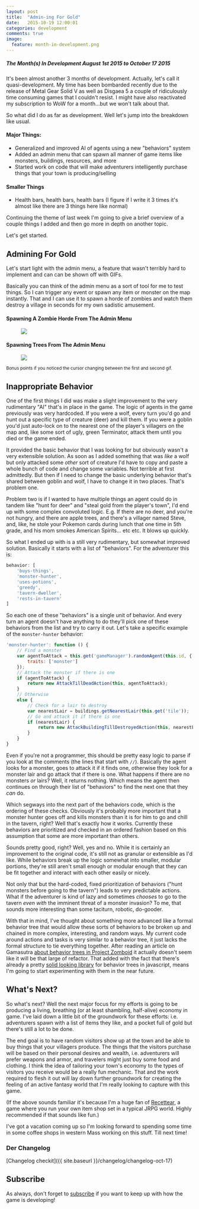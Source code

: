 ```yaml
---
layout: post
title:  "Admin-ing For Gold"
date:   2015-10-19 12:00:01
categories: development
comments: true
image:
  feature: month-in-development.png
---
```


##### The Month(s) In Development August 1st 2015 to October 17 2015

It's been almost another 3 months of development. Actually, let's call it quasi-development. My time has been bombarded recently due to the release of Metal Gear Solid V as well as Disgaea 5 a couple of ridiculously time consuming games that I couldn't resist. I might have also reactivated my subscription to WoW for a month...but we won't talk about that.

So what did I do as far as development. Well let's jump into the breakdown like usual.

#### Major Things:

* Generalized and improved AI of agents using a new "behaviors" system
* Added an admin menu that can spawn all manner of game items like monsters, buildings, resources, and more
* Started work on code that will make adventurers intelligently purchase things that your town is producing/selling

#### Smaller Things

* Health bars, health bars, health bars (I figure if I write it 3 times it's almost like there are 3 things here like normal)

Continuing the theme of last week I'm going to give a brief overview of a couple things I added and then go more in depth on another topic.

Let's get started.

## Admining For Gold

Let's start light with the admin menu, a feature that wasn't terribly hard to implement and can can be shown off with GIFs.

Basically you can think of the admin menu as a sort of tool for me to test things. So I can trigger any event or spawn any item or monster on the map instantly. That and I can use it to spawn a horde of zombies and watch them destroy a village in seconds for my own sadistic amusement.

#### Spawning A Zombie Horde From The Admin Menu
<figure>
  <a href="http://i.imgur.com/ogYl51q.gif">
    <img src="http://i.imgur.com/ogYl51q.gif"/>
  </a>
</figure>

#### Spawning Trees From The Admin Menu
<figure>
  <a href="http://i.imgur.com/oLyPOPN.gif">
    <img src="http://i.imgur.com/oLyPOPN.gif"/>
  </a>
</figure>
<small>Bonus points if you noticed the cursor changing between the first and second gif.</small>

## Inappropriate Behavior

One of the first things I did was make a slight improvement to the very rudimentary "AI" that's in place in the game. The logic of agents in the game previously was very hardcoded. If you were a wolf, every turn you'd go and hunt out a specific type of creature (deer) and kill them. If you were a goblin you'd just auto-lock on to the nearest one of the player's villagers on the map and, like some sort of ugly, green Terminator, attack them until you died or the game ended.

It provided the basic behavior that I was looking for but obviously wasn't a very extensible solution. As soon as I added something that was *like* a wolf but only attacked some *other* sort of creature I'd have to copy and paste a whole bunch of code and change some variables. Not terrible at first admittedly. But then if I need to change the basic underlying behavior that's shared between goblin and wolf, I have to change it in two places. That's problem one.

Problem two is if I wanted to have multiple things an agent could do in tandem like "hunt for deer" and "steal gold from the player's town", I'd end up with some complex convoluted logic. E.g. If there are no deer, and you're not hungry, and there are apple trees, and there's a villager named Steve, and, like, he stole your Pokemon cards during lunch that one time in 5th grade, and his mom smokes American Spirits... etc etc. It blows up quickly.

So what I ended up with is a still very rudimentary, but somewhat improved solution. Basically it starts with a list of "behaviors". For the adventurer this is:

```js
behavior: [
	'buys-things',
	'monster-hunter',
	'uses-potions',
	'greedy',
	'tavern-dweller',
	'rests-in-tavern'
]
```

So each one of these "behaviors" is a single unit of behavior. And every turn an agent doesn't have anything to do they'll pick one of these behaviors from the list and try to carry it out. Let's take a specific example of the `monster-hunter` behavior:

```js
'monster-hunter': function () {
	// Find a monster
	var agentToAttack = this.get('gameManager').randomAgent(this.id, {
		traits: ['monster']
	});
	// Attack the monster if there is one
	if (agentToAttack) {
		return new AttackTillDeadAction(this, agentToAttack);
	}
	// Otherwise
	else {
		// Check for a lair to destroy
		var nearestLair = buildings.getNearestLair(this.get('tile'));
		// Go and attack it if there is one
		if (nearestLair) {
			return new AttackBuildingTillDestroyedAction(this, nearestLair);
		}
	}
}
```

Even if you're not a programmer, this should be pretty easy logic to parse if you look at the comments (the lines that start with `//`). Basically the agent looks for a monster, goes to attack it if it finds one, otherwise they look for a monster lair and go attack that if there is one. What happens if there are no monsters *or* lairs? Well, it returns nothing. Which means the agent then continues on through their list of "behaviors" to find the next one that they *can* do.

Which segways into the next part of the behaviors code, which is the ordering of these checks. Obviously it's probably more important that a monster hunter goes off and kills monsters than it is for him to go and chill in the tavern, right? Well that's exactly how it works. Currently these behaviors are prioritized and checked in an ordered fashion based on this assumption that some are more important than others.

Sounds pretty good, right? Well, yes and no. While it is certainly an improvement to the original code, it's still not as granular or extensible as I'd like. While behaviors break up the logic somewhat into smaller, modular portions, they're still aren't small enough or modular enough that they can be fit together and interact with each other easily or nicely.

Not only that but the hard-coded, fixed prioritization of behaviors ("hunt monsters before going to the tavern") leads to very predictable actions. What if the adventurer is kind of lazy and sometimes *chooses* to go to the tavern *even with* the imminent threat of a monster invasion? To me, that sounds more interesting than some taciturn, robotic, do-gooder.

With that in mind, I've thought about something more advanced like a formal behavior tree that would allow these sorts of behaviors to be broken up and chained in more complex, interesting, and random ways. My current code around actions and tasks is very similar to a behavior tree, it just lacks the formal structure to tie everything together. After reading an article on Gamasutra [about behavior trees in Project Zomboid](http://www.gamasutra.com/blogs/ChrisSimpson/20140717/221339/Behavior_trees_for_AI_How_they_work.php) it actually doesn't seem like it will be that large of refactor. That added with the fact that there's already a pretty [solid looking library](https://github.com/renatopp/behavior3js) for behavior trees in javascript, means I'm going to start experimenting with them in the near future.

## What's Next?

So what's next? Well the next major focus for my efforts is going to be producing a living, breathing (or at least shambling, half-alive) economy in game. I've laid down a little bit of the groundwork for these efforts: i.e. adventurers spawn with a list of items they like, and a pocket full of gold but there's still a lot to be done.

The end goal is to have random visitors show up at the town and be able to buy things that your villagers produce. The things that the visitors purchase will be based on their personal desires and wealth, i.e. adventurers will prefer weapons and armor, and travelers might just buy some food and clothing. I think the idea of tailoring your town's economy to the types of visitors you receive would be a really fun mechanic. That and the work required to flesh it out will lay down further groundwork for creating the feeling of an active fantasy world that I'm really looking to capture with this game.

(If the above sounds familiar it's because I'm a huge fan of [Recettear](http://store.steampowered.com/app/70400/), a game where you run your own item shop set in a typical JRPG world. Highly recommended if that sounds like fun.)

I've got a vacation coming up so I'm looking forward to spending some time in some coffee shops in western Mass working on this stuff. Till next time!

### Der Changelog

[Changelog checkit]({{ site.baseurl }}/changelog/changelog-oct-17)

## Subscribe

As always, don't forget to <a href="/subscribe">subscribe</a> if you want to keep up with how the game is developing!
